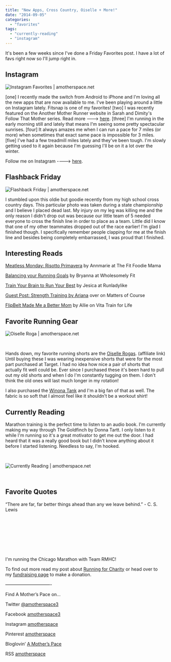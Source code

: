 ```yaml
---
title: "New Apps, Cross Country, Oiselle + More!"
date: "2014-09-05"
categories: 
  - "favorites"
tags: 
  - "currently-reading"
  - "instagram"
---
```


It's been a few weeks since I've done a Friday Favorites post. I have a lot of favs right now so I'll jump right in.

## Instagram

![Instagram Favorites | amotherspace.net](images/InstaSept5-1024x1024.jpg)

\[one\] I recently made the switch from Android to iPhone and I'm loving all the new apps that are now available to me. I've been playing around a little on Instagram lately. Fitsnap is one of my favorites! \[two\] I was recently featured on the Another Mother Runner website in Sarah and Dimity's Follow That Mother series. Read more ---> [here](http://amotherspace.net/2014/09/follow-that-mother/ "Follow That Mother!"). \[three\] I'm running in the early morning still and lately that means I'm seeing some pretty spectacular sunrises. \[four\] It always amazes me when I can run a pace for 7 miles (or more) when sometimes that exact same pace is impossible for 3 miles. \[five\] I've had a few treadmill miles lately and they've been tough. I'm slowly getting used to it again because I'm guessing I'll be on it a lot over the winter.

Follow me on Instagram ----> [here](http://instagram.com/amotherspace).

## Flashback Friday

![Flashback Friday | amotherspace.net](images/I-stumbled-upon-this-oldie-but-goodie-from-my-high-school-cross-country-days.-Its-from-my-one-and-only-time-at-the-State-Championship-and-was-an-awful-but-memorable-race-because-of-my-injury.-tbt.jpg)

I stumbled upon this oldie but goodie recently from my high school cross country days. This particular photo was taken during a state championship and I believe I placed dead last. My injury on my leg was killing me and the only reason I didn't drop out was because our little team of 5 needed everyone to cross the finish line in order to place as a team. Little did I know that one of my other teammates dropped out of the race earlier! I'm glad I finished though. I specifically remember people clapping for me at the finish line and besides being completely embarrassed, I was proud that I finished.

## Interesting Reads

[Meatless Monday: Risotto Primavera](http://thefitfoodiemama.com/meatless-monday-risotto-primavera/?utm_content=bufferc0c73&utm_medium=social&utm_source=twitter.com&utm_campaign=buffer) by Annmarie at The Fit Foodie Mama

[Balancing your Running Goals](http://wholesomelyfit.com/balancing-running-goals/?utm_content=buffer0e6e1&utm_medium=social&utm_source=twitter.com&utm_campaign=buffer) by Bryanna at Wholesomely Fit

[Train Your Brain to Run Your Best](http://www.runladylike.com/2014/09/02/give-mental-training-boost/?utm_content=buffer70fb2&utm_medium=social&utm_source=twitter.com&utm_campaign=buffer) by Jesica at Runladylike

[Guest Post: Strength Training by Ariana](http://runninghutch.com/course-of-action/training-crossfit/guest-post-strength-training-ariana/?utm_content=buffer1d0bd&utm_medium=social&utm_source=twitter.com&utm_campaign=buffer) over on Matters of Course

[FlipBelt Made Me a Better Mom](http://vitatrain4life.com/flipbelt-made-me-a-better-mom/?utm_content=buffera8eb4&utm_medium=social&utm_source=twitter.com&utm_campaign=buffer) by Allie on Vita Train for Life

## Favorite Running Gear

![Oiselle Roga | amotherspace.net](images/Oiselle-1024x1024.jpg)

 

Hands down, my favorite running shorts are the [Oiselle Rogas](http://amzn.to/1pEBiBR). (affiliate link) Until buying these I was wearing inexpensive shorts that were for the most part purchased at Target. I had no idea how nice a pair of shorts that actually fit well could be. Ever since I purchased these it's been hard to pull out my old shorts and when I do I'm constantly tugging on them. I don't think the old ones will last much longer in my rotation!

I also purchased the [Winona Tank](http://amzn.to/1pZuRXh) and I'm a big fan of that as well. The fabric is so soft that I almost feel like it shouldn't be a workout shirt!

## Currently Reading

Marathon training is the perfect time to listen to an audio book. I'm currently making my way through The Goldfinch by Donna Tartt. I only listen to it while I'm running so it's a great motivator to get me out the door. I had heard that it was a really good book but I didn't know anything about it before I started listening. Needless to say, I'm hooked.

 

![Currently Reading | amotherspace.net](images/photo.png)

 

## Favorite Quotes

“There are far, far better things ahead than any we leave behind.” \- C. S. Lewis 

 

 

 

 

I'm running the Chicago Marathon with Team RMHC!

To find out more read my post about [Running for Charity](http://amotherspace.net/2014/06/the-chicago-marathon-running-for-charity/) or head over to my [fundraising page](http://www.kintera.org/faf/donorReg/donorPledge.asp?ievent=1097960&supId=399266070) to make a donation.

——————————-

Find A Mother’s Pace on…

Twitter [@amotherspace3](https://twitter.com/amotherspace3)

Facebook [amotherspace3](http://facebook.com/amotherspace3)

Instagram [amotherspace](http://instagram.com/amotherspace)

Pinterest [amotherspace](http://pinterest.com/amotherspace/)

Bloglovin’ [A Mother’s Pace](http://www.bloglovin.com/en/blog/6680087)

RSS [amotherspace](http://feeds.feedburner.com/amotherspace)
